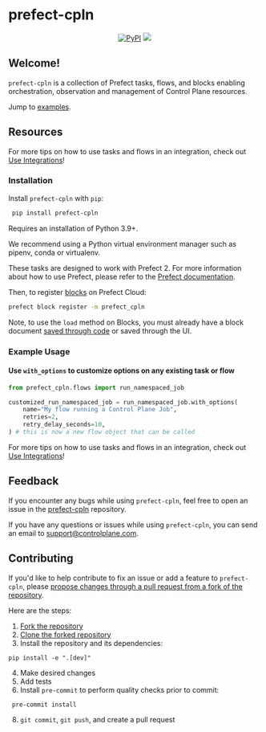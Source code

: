 # prefect-cpln

<p align="center">
    <a href="https://pypi.python.org/pypi/prefect-cpln/" alt="PyPI version">
        <img alt="PyPI" src="https://img.shields.io/pypi/v/prefect-cpln?color=26272B&labelColor=090422"></a>
    <a href="https://pypistats.org/packages/prefect-cpln/" alt="Downloads">
        <img src="https://img.shields.io/pypi/dm/prefect-cpln?color=26272B&labelColor=090422" /></a>
</p>

## Welcome!

`prefect-cpln` is a collection of Prefect tasks, flows, and blocks enabling orchestration, observation and management of Control Plane resources.

Jump to [examples](#example-usage).

## Resources

For more tips on how to use tasks and flows in an integration, check out [Use Integrations](https://docs.prefect.io/integrations/use-integrations)!

### Installation

Install `prefect-cpln` with `pip`:

```bash
 pip install prefect-cpln
```

Requires an installation of Python 3.9+.

We recommend using a Python virtual environment manager such as pipenv, conda or virtualenv.

These tasks are designed to work with Prefect 2. For more information about how to use Prefect, please refer to the [Prefect documentation](https://docs.prefect.io/).

Then, to register [blocks](https://docs.prefect.io/integrations/use-integrations#register-blocks-from-an-integration) on Prefect Cloud:

```bash
prefect block register -m prefect_cpln
```

Note, to use the `load` method on Blocks, you must already have a block document [saved through code](https://docs.prefect.io/v3/develop/blocks#saving-blocks) or saved through the UI.

### Example Usage

#### Use `with_options` to customize options on any existing task or flow

```python
from prefect_cpln.flows import run_namespaced_job

customized_run_namespaced_job = run_namespaced_job.with_options(
    name="My flow running a Control Plane Job",
    retries=2,
    retry_delay_seconds=10,
) # this is now a new flow object that can be called
```

For more tips on how to use tasks and flows in an integration, check out [Use Integrations](https://docs.prefect.io/integrations/use-integrations)!

## Feedback

If you encounter any bugs while using `prefect-cpln`, feel free to open an issue in the [prefect-cpln](https://github.com/controlplane-com/prefect-cpln) repository.

If you have any questions or issues while using `prefect-cpln`, you can send an email to [support@controlplane.com](mailto:support@controlplane.com).

## Contributing

If you'd like to help contribute to fix an issue or add a feature to `prefect-cpln`, please [propose changes through a pull request from a fork of the repository](https://docs.github.com/en/pull-requests/collaborating-with-pull-requests/proposing-changes-to-your-work-with-pull-requests/creating-a-pull-request-from-a-fork).

Here are the steps:

1. [Fork the repository](https://docs.github.com/en/get-started/quickstart/fork-a-repo#forking-a-repository)
2. [Clone the forked repository](https://docs.github.com/en/get-started/quickstart/fork-a-repo#cloning-your-forked-repository)
3. Install the repository and its dependencies:

```
pip install -e ".[dev]"
```

4. Make desired changes
5. Add tests
6. Install `pre-commit` to perform quality checks prior to commit:

```
 pre-commit install
```

8. `git commit`, `git push`, and create a pull request
